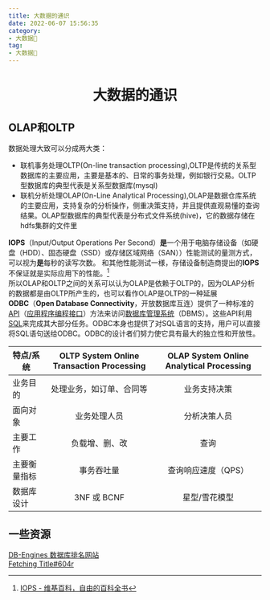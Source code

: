 ```yaml
---
title: 大数据的通识
date: 2022-06-07 15:56:35
category:
- 大数据🐘
tag:
- 大数据🐘
---
```


<!-- more -->
<div align="center"><h1><strong> 大数据的通识</strong></h1></div>

## OLAP和OLTP
数据处理大致可以分成两大类：  
- 联机事务处理OLTP(On-line transaction processing),OLTP是传统的关系型数据库的主要应用，主要是基本的、日常的事务处理，例如银行交易。OLTP型数据库的典型代表是关系型数据库(mysql)  
- 联机分析处理OLAP(On-Line Analytical Processing),OLAP是数据仓库系统的主要应用，支持复杂的分析操作，侧重决策支持，并且提供直观易懂的查询结果。OLAP型数据库的典型代表是分布式文件系统(hive)，它的数据存储在hdfs集群的文件里  

**IOPS**（Input/Output Operations Per Second）**是**一个用于电脑存储设备（如硬盘（HDD）、固态硬盘（SSD）或存储区域网络（SAN））性能测试的量测方式，可以视为**是**每秒的读写次数。 和其他性能测试一様，存储设备制造商提出的**IOPS**不保证就是实际应用下的性能。[^1]  
所以OLAP和OLTP之间的关系可以认为OLAP是依赖于OLTP的，因为OLAP分析的数据都是由OLTP所产生的，也可以看作OLAP是OLTP的一种延展  
**ODBC**（**Open Database Connectivity**，开放数据库互连）提供了一种标准的[API](https://zh.m.wikipedia.org/wiki/%E5%BA%94%E7%94%A8%E7%A8%8B%E5%BA%8F%E6%8E%A5%E5%8F%A3 "应用程序接口")（[应用程序编程接口](https://zh.m.wikipedia.org/wiki/%E5%BA%94%E7%94%A8%E7%A8%8B%E5%BA%8F%E7%BC%96%E7%A8%8B%E6%8E%A5%E5%8F%A3 "应用程序编程接口")）方法来访问[数据库管理系统](https://zh.m.wikipedia.org/wiki/%E6%95%B0%E6%8D%AE%E5%BA%93%E7%AE%A1%E7%90%86%E7%B3%BB%E7%BB%9F "数据库管理系统")（DBMS）。这些API利用[SQL](https://zh.m.wikipedia.org/wiki/SQL "SQL")来完成其大部分任务。ODBC本身也提供了对SQL语言的支持，用户可以直接将SQL语句送给ODBC。ODBC的设计者们努力使它具有最大的独立性和开放性。  

|      特点/系统        | OLTP System  Online Transaction Processing | OLAP System Online Analytical Processing |
| ------------ | :------------------------------------------: | :----------------------------------------: |
| 业务目的     | 处理业务，如订单、合同等                   | 业务支持决策                             |
| 面向对象     | 业务处理人员                   |              分析决策人员                            |
| 主要工作     | 负载增、删、改                             | 查询                                     |
| 主要衡量指标 | 事务吞吐量              |                                    查询响应速度（QPS）      |
| 数据库设计   | 3NF 或 BCNF                                | 星型/雪花模型                            |



## 一些资源
[DB-Engines 数据库排名网站](https://db-engines.com/en/)<br/>
[Fetching Title#604r](https://www.51cto.com/article/649855.html)

[^1]: [IOPS - 维基百科，自由的百科全书](https://zh.wikipedia.org/zh-my/IOPS)  